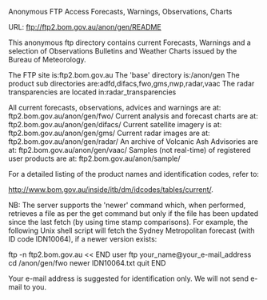 Anonymous FTP Access Forecasts, Warnings, Observations, Charts

URL: ftp://ftp2.bom.gov.au/anon/gen/README

This anonymous ftp directory contains current Forecasts, Warnings and a selection of Observations Bulletins and Weather Charts issued by the Bureau of Meteorology.

The FTP site is:ftp2.bom.gov.au
The 'base' directory is:/anon/gen
The product sub directories are:adfd,difacs,fwo,gms,nwp,radar,vaac
The radar transparencies are located in:radar_transparencies

All current forecasts, observations, advices and warnings are at:   ftp2.bom.gov.au/anon/gen/fwo/
Current analysis and forecast charts are at:  ftp2.bom.gov.au/anon/gen/difacs/
Current satellite imagery is at:  ftp2.bom.gov.au/anon/gen/gms/
Current radar images are at:  ftp2.bom.gov.au/anon/gen/radar/
An archive of Volcanic Ash Advisories are at:  ftp2.bom.gov.au/anon/gen/vaac/
Samples (not real-time) of registered user products are at:  ftp2.bom.gov.au/anon/sample/


For a detailed listing of the product names and identification codes, refer to:

http://www.bom.gov.au/inside/itb/dm/idcodes/tables/current/.


NB:
The server supports the 'newer' command which, when performed, retrieves a
file as per the get command but only if the file has been updated since the last
fetch (by using time stamp comparisons).
For example, the following Unix shell script will fetch the Sydney
Metropolitan forecast (with ID code IDN10064), if a newer version exists:

ftp -n ftp2.bom.gov.au << END
user ftp your_name@your_e-mail_address
cd /anon/gen/fwo
newer IDN10064.txt
quit
END

Your e-mail address is suggested for identification only. We will not send e-mail to you.

